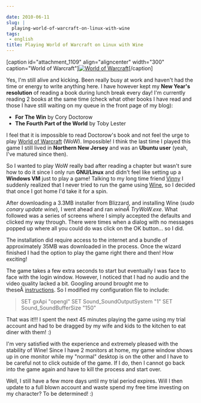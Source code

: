 ```yaml
---

date: 2010-06-11
slug: |
  playing-world-of-warcraft-on-linux-with-wine
tags:
 - english
title: Playing World of Warcraft on Linux with Wine
---
```


\[caption id="attachment_1109" align="aligncenter" width="300"
caption="World of Warcraft"\][![World of
Warcraft](http://www.ogmaciel.com/wp-content/uploads/2010/06/Screenshot-300x84.png)](http://www.ogmaciel.com/wp-content/uploads/2010/06/Screenshot.png)\[/caption\]

Yes, I'm still alive and kicking. Been really busy at work and haven't
had the time or energy to write anything here. I have however kept my
**New Year's resolution** of reading a book during lunch break every
day! I'm currently reading 2 books at the same time (check what other
books I have read and those I have still waiting on my queue in the
front page of my blog):

-   **For The Win** by Cory Doctorow
-   **The Fourth Part of the World** by Toby Lester

I feel that it is impossible to read Doctorow's book and not feel the
urge to play [World of
Warcraft](http://www.worldofwarcraft.com/index.xml) (WoW). Impossible! I
think the last time I played this game I still lived in **Northern New
Jersey** and was an **Ubuntu user** (yeah, I've matured since then).

So I wanted to play WoW really bad after reading a chapter but wasn't
sure how to do it since I only run **GNU/Linux** and didn't feel like
setting up a **Windows VM** just to play a game! Talking to my long time
friend [Vinny](http://awkward-silence.com/) I suddenly realized that I
never tried to run the game using [Wine](http://www.winehq.org/), so I
decided that once I got home I'd take it for a spin.

After downloading a 3.3MB installer from Blizzard, and installing Wine
(*sudo conary update wine*), I went ahead and ran *wineÂ TryWoW.exe*.
What followed was a series of screens where I simply accepted the
defaults and clicked my way through. There were times when a dialog with
no messages popped up where all you could do was click on the OK
button... so I did.

The installation did require access to the internet and a bundle of
approximately 35MB was downloaded in the process. Once the wizard
finished I had the option to play the game right there and then! How
exciting!

The game takes a few extra seconds to start but eventually I was face to
face with the login window. However, I noticed that I had no audio and
the video quality lacked a bit. Googling around brought me to
theseÂ [instructions](https://help.ubuntu.com/community/WorldofWarcraft).
So I modified my configuration file to include:

> SET gxApi "opengl" SET Sound_SoundOutputSystem "1" SET
> Sound_SoundBufferSize "150"

That was it!!! I spent the next 45 minutes playing the game using my
trial account and had to be dragged by my wife and kids to the kitchen
to eat diner with them! :)

I'm very satisfied with the experience and extremely pleased with the
stability of Wine! Since I have 2 monitors at home, my game window shows
up in one monitor while my "normal" desktop is on the other and I have
to be careful not to click outside of the game. If I do, then I cannot
go back into the game again and have to kill the process and start over.

Well, I still have a few more days until my trial period expires. Will I
then update to a full blown account and waste spend my free time
investing on my character? To be determined! :)
